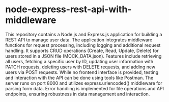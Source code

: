 # node-express-rest-api-with-middleware

This repository contains a Node.js and Express.js application for building a REST API to manage user data. The application integrates middleware functions for request processing, including logging and additional request handling. It supports CRUD operations (Create, Read, Update, Delete) for users stored in a JSON file (MOCK_DATA.json). Features include retrieving all users, fetching a specific user by ID, updating user information with PATCH requests, deleting users with DELETE requests, and adding new users via POST requests. While no frontend interface is provided, testing and interaction with the API can be done using tools like Postman. The server runs on port 8000 and utilizes express.urlencoded() middleware for parsing form data. Error handling is implemented for file operations and API endpoints, ensuring robustness in data management and interaction.
